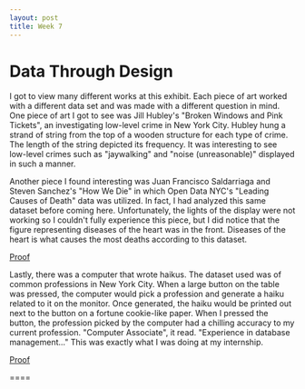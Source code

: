 ```yaml
---
layout: post
title: Week 7
---
```


# Data Through Design

I got to view many different works at this exhibit. Each piece of art worked with a different data set and was made with a different question in mind. One piece of art I got to see was Jill Hubley's "Broken Windows and Pink Tickets", an investigating low-level crime in New York City. Hubley hung a strand of string from the top of a wooden structure for each type of crime. The length of the string depicted its frequency. It was interesting to see low-level crimes such as "jaywalking" and "noise (unreasonable)" displayed in such a manner.

Another piece I found interesting was Juan Francisco Saldarriaga and Steven Sanchez's "How We Die" in which Open Data NYC's "Leading Causes of Death" data was utilized. In fact, I had analyzed this same dataset before coming here. Unfortunately, the lights of the display were not working so I couldn't fully experience this piece, but I did notice that the figure representing diseases of the heart was in the front. Diseases of the heart is what causes the most deaths according to this dataset.

[Proof](pic2.jpg "My Haiku")

Lastly, there was a computer that wrote haikus. The dataset used was of common professions in New York City. When a large button on the table was pressed, the computer would pick a profession and generate a haiku related to it on the monitor. Once generated, the haiku would be printed out next to the button on a fortune cookie-like paper. When I pressed the button, the profession picked by the computer had a chilling accuracy to my current profession. "Computer Associate", it read. "Experience in database management..." This was exactly what I was doing at my internship.

[Proof](pic.jpeg "Proof")




====

